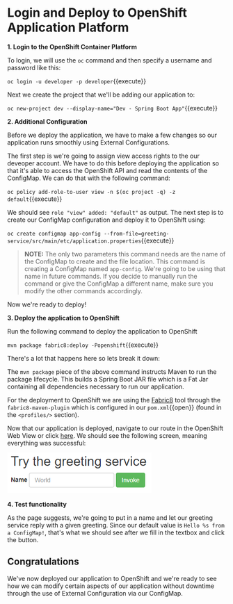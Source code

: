 # Login and Deploy to OpenShift Application Platform

**1. Login to the OpenShift Container Platform**

To login, we will use the `oc` command and then specify a username and password like this:

``oc login -u developer -p developer``{{execute}}

Next we create the project that we'll be adding our application to:

``oc new-project dev --display-name="Dev - Spring Boot App"``{{execute}}

**2. Additional Configuration**

Before we deploy the application, we have to make a few changes so our application runs smoothly using External Configurations.

The first step is we're going to assign view access rights to the our deveoper account. We have to do this before deploying the application so that it's able to access the OpenShift API and read the contents of the ConfigMap. We can do that with the following command:

``oc policy add-role-to-user view -n $(oc project -q) -z default``{{execute}}

We should see `role "view" added: "default"` as output. The next step is to create our ConfigMap configuration and deploy it to OpenShift using:

``oc create configmap app-config --from-file=greeting-service/src/main/etc/application.properties``{{execute}}

>**NOTE:** The only two parameters this command needs are the name of the ConfigMap to create and the file location. This command is creating a ConfigMap named `app-config`. We're going to be using that name in future commands. If you decide to manually run the command or give the ConfigMap a different name, make sure you modify the other commands accordingly.

Now we're ready to deploy!

**3. Deploy the application to OpenShift**

Run the following command to deploy the application to OpenShift

``mvn package fabric8:deploy -Popenshift``{{execute}}

There's a lot that happens here so lets break it down:

The `mvn package` piece of the above command instructs Maven to run the package lifecycle. This builds a Spring Boot JAR file which is a Fat Jar containing all dependencies necessary to run our application.

For the deployment to OpenShift we are using the [Fabric8](https://fabric8.io/) tool through the `fabric8-maven-plugin` which is configured in our ``pom.xml``{{open}} (found in the `<profiles/>` section).

Now that our application is deployed, navigate to our route in the OpenShift Web View or click [here](http://spring-boot-configmap-greeting-dev.[[HOST_SUBDOMAIN]]-80-[[KATACODA_HOST]].environments.katacoda.com/). We should see the following screen, meaning everything was successful:

![Greeting Service](../../assets/middleware/rhoar-microservices/greeting-service-mini.png)

**4. Test functionality**

As the page suggests, we're going to put in a name and let our greeting service reply with a given greeting. Since our default value is `Hello %s from a ConfigMap!`, that's what we should see after we fill in the textbox and click the button. 

<!-- And indeed that's what we see:

![Hello Message](../../assets/middleware/rhoar-microservices/hello-message.png) -->


## Congratulations

We've now deployed our application to OpenShift and we're ready to see how we can modify certain aspects of our application without downtime through the use of External Configuration via our ConfigMap.